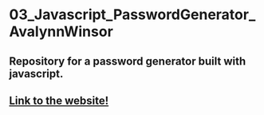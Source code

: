 # 03_Javascript_PasswordGenerator_AvalynnWinsor
## Repository for a password generator built with javascript.
## [Link to the website!](https://avalynnw.github.io/03_Javascript_PasswordGenerator_AvalynnWinsor/)

